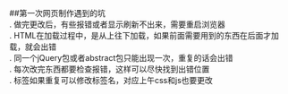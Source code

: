 ##第一次网页制作遇到的坑   
. 做完更改后，有些报错或者显示刷新不出来，需要重启浏览器   
. HTML在加载过程中，是从上往下加载，如果前面需要用到的东西在后面才加载，就会出错   
. 同一个jQuery包或者abstract包只能出现一次，重复的话会出错   
. 每次改完东西都要检查报错，这样可以尽快找到出错位置   
. 标签如果重复可以修改标签名，对应上午css和js也要更改
  